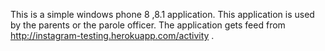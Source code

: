 This is a simple windows phone 8 ,8.1 application. This application is used by the parents or the parole officer. The application gets feed from http://instagram-testing.herokuapp.com/activity . 
